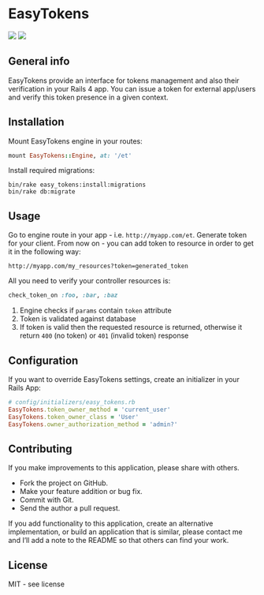 # EasyTokens
[![](https://img.shields.io/gem/v/easy_tokens.svg?style=flat-square)](http://rubygems.org/gems/easy_tokens)
[![](http://img.shields.io/gemnasium/lubieniebieski/easy_tokens.svg?style=flat-square)](https://gemnasium.com/lubieniebieski/easy_tokens)

## General info

EasyTokens provide an interface for tokens management and also their verification in your Rails 4 app. You can issue a token for external app/users and verify this token presence in a given context.

## Installation

Mount EasyTokens engine in your routes:

```ruby
mount EasyTokens::Engine, at: '/et'
```

Install required migrations:

```shell
bin/rake easy_tokens:install:migrations
bin/rake db:migrate
```

## Usage

Go to engine route in your app - i.e. `http://myapp.com/et`.
Generate token for your client. From now on - you can add token to resource in
order to get it in the following way:

```
http://myapp.com/my_resources?token=generated_token
```

All you need to verify your controller resources is:

```ruby
check_token_on :foo, :bar, :baz
```

1. Engine checks if `params` contain `token` attribute
1. Token is validated against database
1. If token is valid then the requested resource is returned, otherwise it
   return `400` (no token) or `401` (invalid token) response

## Configuration

If you want to override EasyTokens settings, create an initializer in your Rails App:

```ruby
# config/initializers/easy_tokens.rb
EasyTokens.token_owner_method = 'current_user'
EasyTokens.token_owner_class = 'User'
EasyTokens.owner_authorization_method = 'admin?'
```

## Contributing

If you make improvements to this application, please share with others.

* Fork the project on GitHub.
* Make your feature addition or bug fix.
* Commit with Git.
* Send the author a pull request.

If you add functionality to this application, create an alternative
implementation, or build an application that is similar, please contact
me and I’ll add a note to the README so that others can find your work.

## License

MIT - see license
